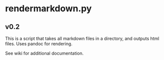 # rendermarkdown.py

## v0.2

This is a script that takes all markdown files in a directory, and outputs
html files. Uses pandoc for rendering.

See wiki for additional documentation.
